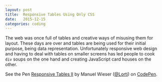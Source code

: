 ```yaml
---
layout: post
title:  Responsive Tables Using Only CSS
date:   2015-12-15
categories: coding
---
```


The web was once full of tables and creative ways of misusing them for layout. These days are over and tables are being used for their initial purpose, being data representation. Unfortunately responsive web design and having to deal with tables on smaller screens has led people to cook `div` soups on the one hand and creating JavaScript card houses on the other.

<p data-height="268" data-theme-id="0" data-slug-hash="obXOyM" data-default-tab="result" data-user="Lorti" class='codepen'>See the Pen <a href='http://codepen.io/Lorti/pen/obXOyM/'>Responsive Tables II</a> by Manuel Wieser (<a href='http://codepen.io/Lorti'>@Lorti</a>) on <a href='http://codepen.io'>CodePen</a>.</p>
 <script async src="//assets.codepen.io/assets/embed/ei.js"></script>
